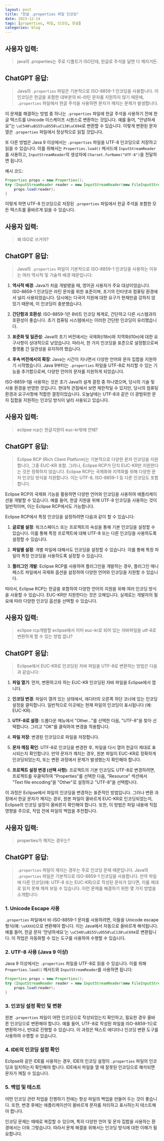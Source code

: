 ```yaml
---
layout: post
title: "한글 .properties 파일 인코딩"
date: 2023-12-14
tags: [properties, 파일, 인코딩, 한글]
categories: blog
---
```


## 사용자 입력:
> java의 .properties는 주로 디폴트가 ISO던데, 한글로 주석을 달면 다 깨지거든.

## ChatGPT 응답:
> Java의 `.properties` 파일은 기본적으로 ISO-8859-1 인코딩을 사용합니다. 이 인코딩은 한글을 포함한 대부분의 비-라틴 문자를 지원하지 않기 때문에, `.properties` 파일에서 한글 주석을 사용하면 문자가 깨지는 문제가 발생합니다.

이 문제를 해결하는 방법 중 하나는 `.properties` 파일에 한글 주석을 사용하기 전에 한글 텍스트를 Unicode 이스케이프 시퀀스로 변환하는 것입니다. 예를 들어, "안녕하세요"는 `\uC548\uB155\uD558\uC138\uC694`로 변환할 수 있습니다. 이렇게 변환된 문자열은 `.properties` 파일에서 정상적으로 읽힐 것입니다.

또 다른 방법은 Java 9 이상에서는 `.properties` 파일을 UTF-8 인코딩으로 저장하고 읽을 수 있습니다. 이를 위해서는 `Properties.load()` 메서드에 `InputStreamReader`를 사용하고, `InputStreamReader`의 생성자에 `Charset.forName("UTF-8")`을 전달하면 됩니다.

예시 코드:
```java
Properties props = new Properties();
try (InputStreamReader reader = new InputStreamReader(new FileInputStream("yourfile.properties"), StandardCharsets.UTF_8)) {
    props.load(reader);
}
```

이렇게 하면 UTF-8 인코딩으로 저장된 `.properties` 파일에서 한글 주석을 포함한 모든 텍스트를 올바르게 읽을 수 있습니다.

## 사용자 입력:
> 왜 ISO로 쓰거야?

## ChatGPT 응답:
> Java의 `.properties` 파일이 기본적으로 ISO-8859-1 인코딩을 사용하는 이유는 여러 역사적 및 기술적 배경 때문입니다:

1. **역사적 배경**: Java가 처음 개발됐을 때, 영어권 사용자가 주요 대상이었습니다. ISO-8859-1 인코딩은 라틴 문자를 위한 표준이며, 초기의 인터넷과 컴퓨팅 환경에서 널리 사용되었습니다. 당시에는 다국어 지원에 대한 요구가 현재만큼 강하지 않았기 때문에, 이 인코딩이 충분했습니다.

2. **간단함과 호환성**: ISO-8859-1은 8비트 인코딩 체계로, 간단하고 다른 시스템과의 호환성이 좋습니다. 초기 컴퓨팅 시스템에서는 이러한 간단한 인코딩이 유리했습니다.

3. **표준화 및 일관성**: Java의 초기 버전에서는 국제화(i18n)와 지역화(l10n)에 대한 요구사항이 상대적으로 낮았습니다. 따라서, 한 가지 인코딩을 표준으로 설정함으로써 플랫폼 간 일관성을 유지하려 했습니다.

4. **후속 버전에서의 확장**: Java는 시간이 지나면서 다양한 언어와 문자 집합을 지원하기 시작했습니다. Java 9부터는 `.properties` 파일을 UTF-8로 처리할 수 있는 기능을 추가함으로써, 다양한 언어의 문자를 지원하게 되었습니다.

ISO-8859-1을 사용하는 것은 초기 Java의 설계 결정 중 하나였으며, 당시의 기술 및 사용 환경을 반영한 것입니다. 현대적 관점에서 보면 제한적일 수 있지만, 당시의 컴퓨팅 환경과 요구사항에 적합한 결정이었습니다. 오늘날에는 UTF-8과 같은 더 광범위한 문자 집합을 지원하는 인코딩 방식이 널리 사용되고 있습니다.

## 사용자 입력:
> eclipse rcp는 한글지원이 euc-kr밖에 안돼?

## ChatGPT 응답:
> Eclipse RCP (Rich Client Platform)는 기본적으로 다양한 문자 인코딩을 지원합니다, 그중 EUC-KR 포함. 그러나, Eclipse RCP가 단지 EUC-KR만 지원한다는 것은 정확하지 않습니다. Eclipse RCP는 국제화와 지역화를 위해 다양한 문자 인코딩 방식을 지원합니다. 이는 UTF-8, ISO-8859-1 등 다른 인코딩도 포함합니다.

Eclipse RCP의 국제화 기능을 활용하면 다양한 언어와 인코딩을 사용하여 애플리케이션을 개발할 수 있습니다. 예를 들어, 한글 지원을 위해 UTF-8 인코딩을 사용하는 것이 일반적이며, 이는 Eclipse RCP에서도 가능합니다.

Eclipse RCP에서 특정 인코딩을 설정하려면 다음과 같이 할 수 있습니다:

1. **글로벌 설정**: 워크스페이스 또는 프로젝트의 속성을 통해 기본 인코딩을 설정할 수 있습니다. 이를 통해 특정 프로젝트에 대해 UTF-8 또는 다른 인코딩을 사용하도록 설정할 수 있습니다.

2. **파일별 설정**: 개별 파일에 대해서도 인코딩을 설정할 수 있습니다. 이를 통해 특정 파일이 특정 인코딩을 사용하도록 설정할 수 있습니다.

3. **플러그인 개발**: Eclipse RCP를 사용하여 플러그인을 개발하는 경우, 플러그인 매니페스트 파일에서 국제화 옵션을 설정하여 다양한 언어와 인코딩을 지원할 수 있습니다.

따라서, Eclipse RCP는 한글을 포함하여 다양한 언어의 지원을 위해 여러 인코딩 방식을 사용할 수 있습니다. EUC-KR만 지원한다는 것은 오해입니다. 실제로는 개발자의 필요에 따라 다양한 인코딩 옵션을 선택할 수 있습니다.

## 사용자 입력:
> eclipse rcp개발할 eclipse에서 이미 euc-kr로 되어 있는 자바파일을 utf-8로 변환하게 할 수 있는 방법 없냐?

## ChatGPT 응답:
> Eclipse에서 EUC-KR로 인코딩된 자바 파일을 UTF-8로 변환하는 방법은 다음과 같습니다:

1. **파일 열기**: 먼저, 변환하고자 하는 EUC-KR 인코딩된 자바 파일을 Eclipse에서 엽니다.

2. **인코딩 변경**: 파일이 열려 있는 상태에서, 에디터의 오른쪽 하단 코너에 있는 인코딩 설정을 클릭합니다. 일반적으로 이곳에는 현재 파일의 인코딩이 표시됩니다 (예: EUC-KR).

3. **UTF-8로 설정**: 드롭다운 메뉴에서 "Other..."를 선택한 다음, "UTF-8"을 찾아 선택합니다. 그리고 "OK"를 클릭하여 변경을 적용합니다.

4. **파일 저장**: 변경된 인코딩으로 파일을 저장합니다.

5. **문자 깨짐 확인**: UTF-8로 인코딩을 변경한 후, 파일을 다시 열어 한글이 제대로 표시되는지 확인합니다. 만약 문자가 깨지는 경우, 원본 파일이 EUC-KR로 정확하게 인코딩되었는지, 또는 변환 과정에서 문제가 발생했는지 확인해야 합니다.

6. **프로젝트 설정 변경 (선택 사항)**: 프로젝트의 기본 인코딩도 UTF-8로 변경하려면, 프로젝트를 우클릭하여 "Properties"를 선택한 다음, "Resource" 섹션에서 "Text file encoding"을 "Other"로 설정하고 "UTF-8"을 선택합니다.

이 과정은 Eclipse에서 파일의 인코딩을 변경하는 표준적인 방법입니다. 그러나 변환 과정에서 한글 문자가 깨지는 경우, 원본 파일이 올바르게 EUC-KR로 인코딩되었는지, Eclipse의 인코딩 설정이 올바른지 확인해야 합니다. 또한, 이 방법은 파일 내용에 직접 영향을 주므로, 작업 전에 파일의 백업을 추천합니다.

## 사용자 입력:
> properties가 깨지는 경우는?

## ChatGPT 응답:
> `.properties` 파일이 깨지는 경우는 주로 인코딩 문제 때문입니다. Java의 `.properties` 파일은 기본적으로 ISO-8859-1 인코딩을 사용합니다. 만약 파일에 다른 인코딩(예: UTF-8 또는 EUC-KR)으로 작성된 문자가 있다면, 이를 제대로 읽지 못해 깨져 보일 수 있습니다. 이런 문제를 해결하기 위한 몇 가지 방법을 소개합니다:

### 1. Unicode Escape 사용
`.properties` 파일에서 비-ISO-8859-1 문자를 사용하려면, 이들을 Unicode escape 형식(예: `\uXXXX`)으로 변환해야 합니다. 이는 Java에서 자동으로 올바르게 해석됩니다. 예를 들어, 한글 문자 '안녕하세요'는 `\uC548\uB155\uD558\uC138\uC694`로 변환됩니다. 이 작업은 자동화할 수 있는 도구를 사용하여 수행할 수 있습니다.

### 2. UTF-8 사용 (Java 9 이상)
Java 9 이상에서는 `.properties` 파일을 UTF-8로 읽을 수 있습니다. 이를 위해 `Properties.load()` 메서드와 `InputStreamReader`를 사용하면 됩니다:

```java
Properties props = new Properties();
try (InputStreamReader reader = new InputStreamReader(new FileInputStream("path/to/yourfile.properties"), StandardCharsets.UTF_8)) {
    props.load(reader);
}
```

### 3. 인코딩 설정 확인 및 변환
원본 `.properties` 파일이 어떤 인코딩으로 작성되었는지 확인하고, 필요한 경우 올바른 인코딩으로 변환해야 합니다. 예를 들어, UTF-8로 작성된 파일을 ISO-8859-1으로 변환하거나, 반대로 진행할 수 있습니다. 이 과정은 텍스트 에디터나 인코딩 변환 도구를 사용하여 수행할 수 있습니다.

### 4. IDE의 인코딩 설정 확인
Eclipse와 같은 IDE를 사용하는 경우, IDE의 인코딩 설정이 `.properties` 파일의 인코딩과 일치하는지 확인해야 합니다. IDE에서 파일을 열 때 잘못된 인코딩으로 해석되면 문자가 깨질 수 있습니다.

### 5. 백업 및 테스트
어떤 인코딩 관련 작업을 진행하기 전에는 항상 파일의 백업을 만들어 두는 것이 좋습니다. 또한, 변경 후에는 애플리케이션이 올바르게 문자를 처리하고 표시하는지 테스트해야 합니다.

인코딩 문제는 때때로 복잡할 수 있으며, 특히 다양한 언어 및 문자 집합을 사용하는 환경에서는 더욱 그렇습니다. 따라서 문제 해결을 위해서는 인코딩 방식에 대한 이해가 필요합니다.

